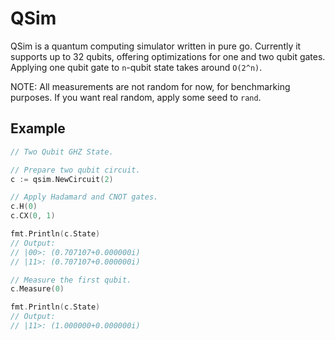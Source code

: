 # QSim

QSim is a quantum computing simulator written in pure go. Currently it supports up to 32 qubits, offering optimizations for one and two qubit gates. Applying one qubit gate to `n`-qubit state takes around `O(2^n)`.

NOTE: All measurements are not random for now, for benchmarking purposes. If you want real random, apply some seed to `rand`.

## Example
```go
// Two Qubit GHZ State.

// Prepare two qubit circuit.
c := qsim.NewCircuit(2)

// Apply Hadamard and CNOT gates.
c.H(0)
c.CX(0, 1)

fmt.Println(c.State)
// Output:
// |00>: (0.707107+0.000000i)
// |11>: (0.707107+0.000000i)

// Measure the first qubit.
c.Measure(0)

fmt.Println(c.State)
// Output:
// |11>: (1.000000+0.000000i)
```

